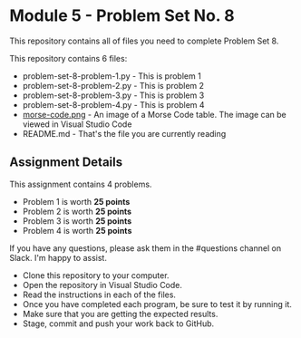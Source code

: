 # Module 5 - Problem Set No. 8

This repository contains all of files you need to complete Problem Set 8.

This repository contains 6 files:

- problem-set-8-problem-1.py - This is problem 1
- problem-set-8-problem-2.py - This is problem 2
- problem-set-8-problem-3.py - This is problem 3
- problem-set-8-problem-4.py - This is problem 4
- [morse-code.png](morse-code.png) - An image of a Morse Code table. The image can be viewed in Visual Studio Code
- README.md - That's the file you are currently reading

## Assignment Details

This assignment contains 4 problems.

- Problem 1 is worth **25 points**
- Problem 2 is worth **25 points**
- Problem 3 is worth **25 points**
- Problem 4 is worth **25 points**

If you have any questions, please ask them in the #questions channel on Slack. I'm happy to assist.

- Clone this repository to your computer.
- Open the repository in Visual Studio Code.
- Read the instructions in each of the files.
- Once you have completed each program, be sure to test it by running it.
- Make sure that you are getting the expected results.
- Stage, commit and push your work back to GitHub.